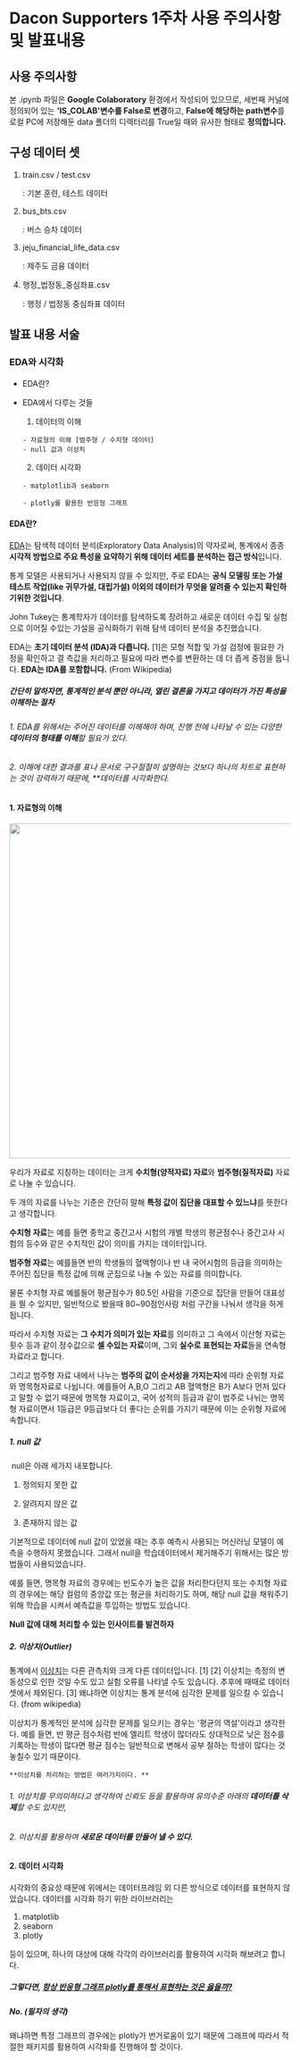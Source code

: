 # Dacon Supporters 1주차 사용 주의사항 및 발표내용



## 사용 주의사항

본 .ipynb 파일은 **Google Colaboratory** 환경에서 작성되어 있으므로, 세번째 커널에 정의되어 있는 **'IS_COLAB'변수를 False로 변경**하고, **False에 해당하는 path변수**를 로컬 PC에 저장해둔 data 폴더의 디렉터리를 True일 때와 유사한 형태로 **정의합니다.**



## 구성 데이터 셋

1. train.csv / test.csv

   : 기본 훈련, 테스트 데이터

2. bus_bts.csv

   : 버스 승차 데이터

3. jeju_financial_life_data.csv

   : 제주도 금융 데이터

4. 행정\_법정동_중심좌표.csv

   : 행정 / 법정동 중심좌표 데이터

   


## 발표 내용 서술

### EDA와 시각화
  * EDA란?
  * EDA에서 다루는 것들

      1.  데이터의 이해

        - 자료형의 이해 [범주형 / 수치형 데이터]
        - null 값과 이상치

      2.  데이터 시각화

        - matplotlib과 seaborn
      
        - plotly를 활용한 반응형 그래프
      
          

#### EDA란?

<a href="https://en.wikipedia.org/wiki/Exploratory_data_analysis">EDA</a>는 탐색적 데이터 분석(Exploratory Data Analysis)의 약자로써, 통계에서 종종 **시각적 방법으로 주요 특성을 요약하기 위해 데이터 세트를 분석하는 접근 방식**입니다. 

통계 모델은 사용되거나 사용되지 않을 수 있지만, 주로 EDA는 **공식 모델링 또는 가설 테스트 작업(like 귀무가설, 대립가설) 이외의 데이터가 무엇을 알려줄 수 있는지 확인하기위한 것입니다**. 

John Tukey는 통계학자가 데이터를 탐색하도록 장려하고 새로운 데이터 수집 및 실험으로 이어질 수있는 가설을 공식화하기 위해 탐색 데이터 분석을 추진했습니다. 

EDA는 **초기 데이터 분석 (IDA)과 다릅니다.** [1]은 모형 적합 및 가설 검정에 필요한 가정을 확인하고 결 측값을 처리하고 필요에 따라 변수를 변환하는 데 더 좁게 중점을 둡니다. **EDA는 IDA를 포함합니다.** (From Wikipedia)

##### **간단히 말하자면, 통계적인 분석 뿐만 아니라, 열린 결론을 가지고 데이터가 가진 특성을 이해하는 절차** 

###### 1. EDA를 위해서는 주어진 데이터를 이해해야 하며, 진행 전에 나타날 수 있는 다양한 **데이터의 형태를 이해**할 필요가 있다.

###### 2. 이해에 대한 결과를 표나 문서로 구구절절히 설명하는 것보다 하나의 차트로 표현하는 것이 강력하기 때문에, **데이터를 시각화한다.




#### **1. 자료형의 이해**

<img src="https://img1.daumcdn.net/thumb/R800x0/?scode=mtistory2&fname=https%3A%2F%2Ft1.daumcdn.net%2Fcfile%2Ftistory%2F251DC93A5856B11E0C" width=600/>

우리가 자료로 지칭하는 데이터는 크게 **수치형(양적자료) 자료**와 **범주형(질적자료)** 자료로 나눌 수 있습니다.

두 개의 자료를 나누는 기준은 간단히 말해 **특정 값이 집단을 대표할 수 있느냐**를 뜻한다고 생각합니다.

**수치형 자료**는 예를 들면 중학교 중간고사 시험의 개별 학생의 평균점수나 중간고사 시험의 등수와 같은 수치적인 값이 의미를 가지는 데이터입니다. 

**범주형 자료**는 예를들면 반의 학생들의 혈액형이나 반 내 국어시험의 등급을 의미하는 주어진 집단을 특정 값에 의해 군집으로 나눌 수 있는 자료를 의미합니다.

물론 수치형 자료 예를들어 평균점수가 80.5인 사람을 기준으로 집단을 만들어 대표성을 띌 수 있지만, 일반적으로 봤을때 80~90점인사람 처럼 구간을 나눠서 생각을 하게 됩니다. 

따라서 수치형 자료는 **그 수치가 의미가 있는 자료**를 의미하고 그 속에서 이산형 자료는 횟수 등과 같이 정수값으로 **셀 수있는 자료**이며, 그외 **실수로 표현되는 자료**들을 연속형 자료라고 합니다.

그리고 범주형 자료 내에서 나누는 **범주의 값이 순서성을 가지는지**에 따라 순위형 자료와 명목형자료로 나뉩니다. 예를들어 A,B,O 그리고 AB 혈액형은 B가 A보다 먼저 있다고 말할 수 없기 때문에 명목형 자료이고, 국어 성적의 등급과 같이 범주로 나뉘는 명목형 자료이면서 1등급은 9등급보다 더 좋다는 순위를 가지기 때문에 이는 순위형 자료에 속합니다.



##### 	1. null 값

​	null은 아래 세가지 내포합니다.

  1. 정의되지 못한 값

  2. 알려지지 않은 값

  3. 존재하지 않는 값


 기본적으로 데이터에 null 값이 있었을 때는 추후 예측시 사용되는 머신러닝 모델이 예측을 수행하지 못했습니다. 그래서 null을 학습데이터에서 제거해주기 위해서는 많은 방법들이 사용되었습니다. 

 예를 들면, 명목형 자료의 경우에는 빈도수가 높은 값을 처리한다던지 또는 수치형 자료의 경우에는 해당 컬럼의 중앙값 또는 평균을 처리하기도 하며, 해당 null 값을 채워주기 위해 학습을 시켜서 예측값을 투입하는 방법도 있습니다.

 **Null 값에 대해 처리할 수 있는 인사이트를 발견하자**



##### 	2. 이상치(Outlier)

 통계에서 <a href="https://en.wikipedia.org/wiki/Outlier">이상치</a>는 다른 관측치와 크게 다른 데이터입니다. [1] [2] 이상치는 측정의 변동성으로 인한 것일 수도 있고 실험 오류를 나타낼 수도 있습니다. 추후에 때때로 데이터 셋에서 제외된다. [3] 왜냐하면 이상치는 통계 분석에 심각한 문제를 일으킬 수 있습니다. (from wikipedia)

 이상치가 통계적인 분석에 심각한 문제를 일으키는 경우는 '평균의 역설'이라고 생각한다. 예를 들면, 반 평균 점수처럼 반에 엘리트 학생이 많더라도 상대적으로 낮은 점수를 기록하는 학생이 많다면 평균 점수는 일반적으로 변해서 공부 잘하는 학생이 많다는 것 놓칠수 있기 때문이다.

 	**이상치를 처리하는 방법은 여러가지이다. **

 ###### 	1. 이상치를 무의미하다고 생각하여 신뢰도 등을 활용하여 유의수준 아래의 **데이터를 삭제**할 수도 있지만, 
 ###### 	2. 이상치를 활용하여 **새로운 데이터를 만들어 낼 수 있다.**




#### 2. 데이터 시각화

시각화의 중요성 때문에 위에서는 데이터프레임 외 다른 방식으로 데이터를 표현하지 않았습니다. 데이터를 시각화 하기 위한 라이브러리는 

1. matplotlib
2. seaborn
3. plotly

등이 있으며, 하나의 대상에 대해 각각의 라이브러리를 활용하여 시각화 해보려고 합니다.



##### **그렇다면, <a href="https://towardsdatascience.com/plotly-express-the-good-the-bad-and-the-ugly-dc941649687c" >항상 반응형 그래프 plotly를 통해서 표현하는 것은 옳을까?</a>**

##### **No. (필자의 생각)** 
 왜냐하면 특정 그래프의 경우에는 plotly가 번거로움이 있기 때문에 그래프에 따라서 적절한 패키지를 활용하여 시각화를 진행해야 할 것이다.